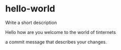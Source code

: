 # hello-world
Write a short description

Hello how are you welcome to the world of tinternets

a commit message that describes your changes.

